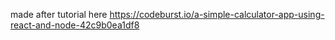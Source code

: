 made after tutorial here
https://codeburst.io/a-simple-calculator-app-using-react-and-node-42c9b0ea1df8